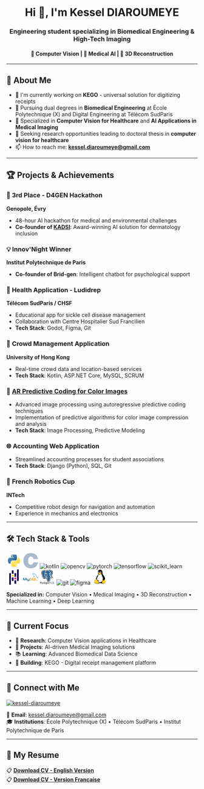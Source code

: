 <h1 align="center">Hi 👋, I'm Kessel DIAROUMEYE</h1>
<h3 align="center">Engineering student specializing in Biomedical Engineering & High-Tech Imaging</h3>
<h4 align="center">🔬 Computer Vision | 🧬 Medical AI | 🚀 3D Reconstruction</h4>


---

## 🚀 About Me

- 🔭 I'm currently working on **KEGO** - universal solution for digitizing receipts
- 🌱 Pursuing dual degrees in **Biomedical Engineering** at École Polytechnique (X) and Digital Engineering at Télécom SudParis
- 🏥 Specialized in **Computer Vision for Healthcare** and **AI Applications in Medical Imaging**
- 🎯 Seeking research opportunities leading to doctoral thesis in **computer vision for healthcare**
- 📫 How to reach me: **kessel.diaroumeye@gmail.com**

---

## 🏆 Projects & Achievements

### 🥉 **3rd Place - D4GEN Hackathon**
**Genopole, Évry**
- 48-hour AI hackathon for medical and environmental challenges
- **Co-founder of [KADSI](https://github.com/Kryx13/KADSI)**: Award-winning AI solution for dermatology inclusion

### 💡 **Innov'Night Winner**
**Institut Polytechnique de Paris**
- **Co-founder of Brid-gen**: Intelligent chatbot for psychological support

### 🏥 **Health Application - Ludidrep**
**Télécom SudParis / CHSF**
- Educational app for sickle cell disease management
- Collaboration with Centre Hospitalier Sud Francilien
- **Tech Stack**: Godot, Figma, Git

### 📱 **Crowd Management Application**
**University of Hong Kong**
- Real-time crowd data and location-based services
- **Tech Stack**: Kotlin, ASP.NET Core, MySQL, SCRUM

### 🎨 **[AR Predictive Coding for Color Images](https://github.com/Kryx13/AR-Predictive-Coding-for-Color-Images/tree/main)**
- Advanced image processing using autoregressive predictive coding techniques
- Implementation of predictive algorithms for color image compression and analysis
- **Tech Stack**: Image Processing, Predictive Modeling

### 🌐 **Accounting Web Application**
- Streamlined accounting processes for student associations
- **Tech Stack**: Django (Python), SQL, Git

### 🤖 **French Robotics Cup**
**INTech**
- Competitive robot design for navigation and automation
- Experience in mechanics and electronics

---

## 🛠️ Tech Stack & Tools

<p align="left">
<img src="https://raw.githubusercontent.com/devicons/devicon/master/icons/python/python-original.svg" alt="python" width="40" height="40"/>
<img src="https://raw.githubusercontent.com/devicons/devicon/master/icons/c/c-original.svg" alt="c" width="40" height="40"/>
<img src="https://www.vectorlogo.zone/logos/kotlinlang/kotlinlang-icon.svg" alt="kotlin" width="40" height="40"/>
<img src="https://www.vectorlogo.zone/logos/opencv/opencv-icon.svg" alt="opencv" width="40" height="40"/>
<img src="https://www.vectorlogo.zone/logos/pytorch/pytorch-icon.svg" alt="pytorch" width="40" height="40"/>
<img src="https://www.vectorlogo.zone/logos/tensorflow/tensorflow-icon.svg" alt="tensorflow" width="40" height="40"/>
<img src="https://upload.wikimedia.org/wikipedia/commons/0/05/Scikit_learn_logo_small.svg" alt="scikit_learn" width="40" height="40"/>
<img src="https://raw.githubusercontent.com/devicons/devicon/2ae2a900d2f041da66e950e4d48052658d850630/icons/pandas/pandas-original.svg" alt="pandas" width="40" height="40"/>
<img src="https://raw.githubusercontent.com/devicons/devicon/master/icons/mysql/mysql-original-wordmark.svg" alt="mysql" width="40" height="40"/>
<img src="https://raw.githubusercontent.com/devicons/devicon/master/icons/postgresql/postgresql-original-wordmark.svg" alt="postgresql" width="40" height="40"/>
<img src="https://www.vectorlogo.zone/logos/git-scm/git-scm-icon.svg" alt="git" width="40" height="40"/>
<img src="https://www.vectorlogo.zone/logos/figma/figma-icon.svg" alt="figma" width="40" height="40"/>
<img src="https://raw.githubusercontent.com/devicons/devicon/master/icons/linux/linux-original.svg" alt="linux" width="40" height="40"/>
</p>

**Specialized in:** Computer Vision • Medical Imaging • 3D Reconstruction • Machine Learning • Deep Learning

---

## 🎯 Current Focus
- 🔬 **Research**: Computer Vision applications in Healthcare
- 🏥 **Projects**: AI-driven Medical Imaging solutions
- 📚 **Learning**: Advanced Biomedical Data Science
- 🚀 **Building**: KEGO - Digital receipt management platform

---

## 🤝 Connect with Me

<p align="left">
<a href="https://www.linkedin.com/in/kessel-diaroumeye-90b965242/" target="blank">
<img align="center" src="https://raw.githubusercontent.com/rahuldkjain/github-profile-readme-generator/master/src/images/icons/Social/linked-in-alt.svg" alt="kessel-diaroumeye" height="30" width="40" />
</a>
</p>

📧 **Email**: kessel.diaroumeye@gmail.com  
🎓 **Institutions**: École Polytechnique (X) • Télécom SudParis • Institut Polytechnique de Paris

---

## 📄 My Resume

📋 **[Download CV - English Version](./CV_ATS_Kessel_DIAROUMEYE_eng_thesis.pdf)**  
📋 **[Download CV - Version Française](./CV_ATS_Kessel_DIAROUMEYE_fr_thesis.pdf)**

